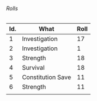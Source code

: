 

###### Rolls
| Id. | What              | Roll |
| --- | ----------------- | ---- |
| 1   | Investigation     | 17   |
| 2   | Investigation     | 1    |
| 3   | Strength          | 18   |
| 4   | Survival          | 18   |
| 5   | Constitution Save | 11   |
| 6   | Strength          | 11   |
|     |                   |      |
